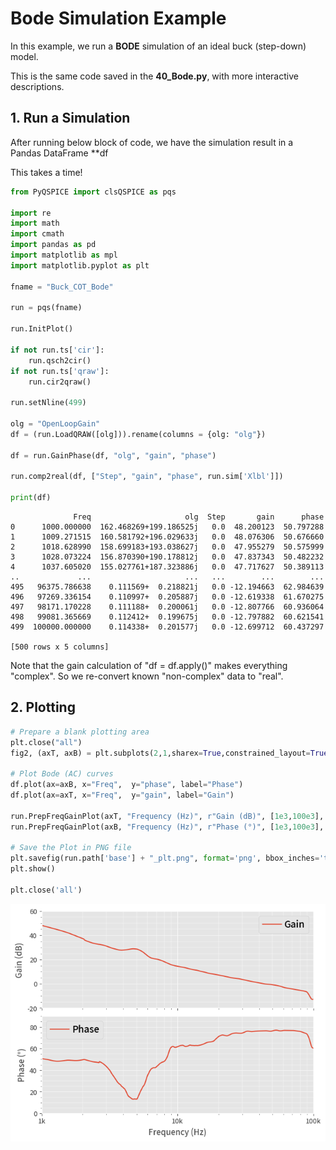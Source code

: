 # Bode Simulation Example

In this example, we run a **BODE** simulation of an ideal buck (step-down) model.

This is the same code saved in the **40_Bode.py**, with more interactive descriptions.

## 1. Run a Simulation

After running below block of code, we have the simulation result in a Pandas DataFrame **df

This takes a time!


```python
from PyQSPICE import clsQSPICE as pqs

import re
import math
import cmath
import pandas as pd
import matplotlib as mpl
import matplotlib.pyplot as plt

fname = "Buck_COT_Bode"

run = pqs(fname)

run.InitPlot()

if not run.ts['cir']:
    run.qsch2cir()
if not run.ts['qraw']:
    run.cir2qraw()
    
run.setNline(499)

olg = "OpenLoopGain"
df = (run.LoadQRAW([olg])).rename(columns = {olg: "olg"})

df = run.GainPhase(df, "olg", "gain", "phase")

run.comp2real(df, ["Step", "gain", "phase", run.sim['Xlbl']])

print(df)
```

                  Freq                     olg  Step       gain      phase
    0      1000.000000  162.468269+199.186525j   0.0  48.200123  50.797288
    1      1009.271515  160.581792+196.029633j   0.0  48.076306  50.676660
    2      1018.628990  158.699183+193.038627j   0.0  47.955279  50.575999
    3      1028.073224  156.870390+190.178812j   0.0  47.837343  50.482232
    4      1037.605020  155.027761+187.323886j   0.0  47.717627  50.389113
    ..             ...                     ...   ...        ...        ...
    495   96375.786638    0.111569+  0.218821j   0.0 -12.194663  62.984639
    496   97269.336154    0.110997+  0.205887j   0.0 -12.619338  61.670275
    497   98171.170228    0.111188+  0.200061j   0.0 -12.807766  60.936064
    498   99081.365669    0.112412+  0.199675j   0.0 -12.797882  60.621541
    499  100000.000000    0.114338+  0.201577j   0.0 -12.699712  60.437297
    
    [500 rows x 5 columns]
    

Note that the gain calculation of "df = df.apply()" makes everything "complex". So we re-convert known "non-complex" data to "real".

## 2. Plotting


```python
# Prepare a blank plotting area
plt.close("all")
fig2, (axT, axB) = plt.subplots(2,1,sharex=True,constrained_layout=True)

# Plot Bode (AC) curves
df.plot(ax=axB, x="Freq",  y="phase", label="Phase")
df.plot(ax=axT, x="Freq",  y="gain", label="Gain")

run.PrepFreqGainPlot(axT, "Frequency (Hz)", r"Gain (dB)", [1e3,100e3], [-20,60])
run.PrepFreqGainPlot(axB, "Frequency (Hz)", r"Phase (°)", [1e3,100e3], [0,90])

# Save the Plot in PNG file
plt.savefig(run.path['base'] + "_plt.png", format='png', bbox_inches='tight')
plt.show()

plt.close('all')

```


    
![](Buck_COT_Bode_plt.png)
    

